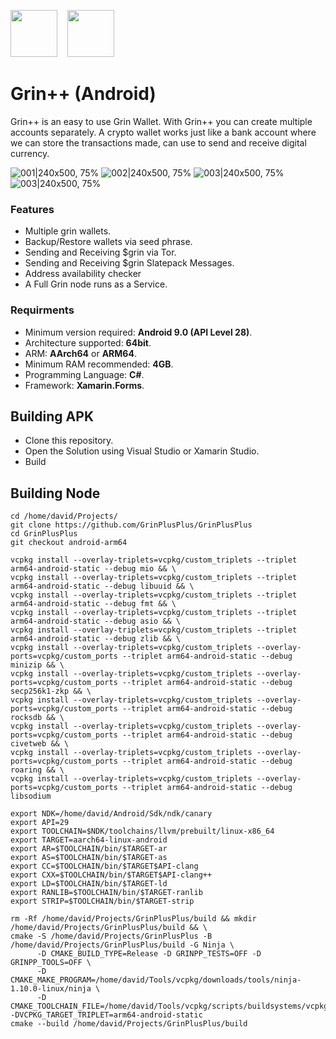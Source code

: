 <a href="https://play.google.com/store/apps/details?id=com.grinplusplus.mobile"><img height="75" src="https://ironbelly.app/assets/playstore.png"/></a>&nbsp;&nbsp;&nbsp;
<a href="https://keybase.pub/dtavarez/grin%2B%2B/apk/"><img height="75" src="https://ironbelly.app/assets/apk.png"/></a>

# Grin++ (Android)

Grin++ is an easy to use Grin Wallet. With Grin++ you can create multiple accounts separately. A crypto wallet works just like a bank account where we can store the transactions made, can use to send and receive digital currency.

![001|240x500, 75%](https://aws1.discourse-cdn.com/standard10/uploads/grin/optimized/2X/7/70680072a2d5a6243fca3eaf2c248bff0dd65936_2_180x375.jpeg) ![002|240x500, 75%](https://aws1.discourse-cdn.com/standard10/uploads/grin/optimized/2X/9/94ef31b2fb235fc7682175ff3a0f941e760fb564_2_180x375.jpeg) ![003|240x500, 75%](https://aws1.discourse-cdn.com/standard10/uploads/grin/optimized/2X/0/0bd081b647f4e15a597e8cb9fa5ca5d9d01cd515_2_180x375.jpeg) ![003|240x500, 75%](https://aws1.discourse-cdn.com/standard10/uploads/grin/optimized/2X/0/036ab309313291e61eb37f28074aefc1879d7849_2_180x375.jpeg) 

### Features

- Multiple grin wallets.
- Backup/Restore wallets via seed phrase.
- Sending and Receiving $grin via Tor. 
- Sending and Receiving $grin Slatepack Messages.
- Address availability checker
- A Full Grin node runs as a Service.

### Requirments

* Minimum version required: **Android 9.0 (API Level 28)**.
* Architecture supported: **64bit**.
* ARM: **AArch64** or **ARM64**.
* Minimum RAM recommended: **4GB**.
* Programming Language: **C#**.
* Framework: **Xamarin.Forms**.

## Building APK

- Clone this repository.
- Open the Solution using Visual Studio or Xamarin Studio.
- Build

## Building Node

```
cd /home/david/Projects/
git clone https://github.com/GrinPlusPlus/GrinPlusPlus
cd GrinPlusPlus
git checkout android-arm64

vcpkg install --overlay-triplets=vcpkg/custom_triplets --triplet arm64-android-static --debug mio && \
vcpkg install --overlay-triplets=vcpkg/custom_triplets --triplet arm64-android-static --debug libuuid && \
vcpkg install --overlay-triplets=vcpkg/custom_triplets --triplet arm64-android-static --debug fmt && \
vcpkg install --overlay-triplets=vcpkg/custom_triplets --triplet arm64-android-static --debug asio && \
vcpkg install --overlay-triplets=vcpkg/custom_triplets --triplet arm64-android-static --debug zlib && \
vcpkg install --overlay-triplets=vcpkg/custom_triplets --overlay-ports=vcpkg/custom_ports --triplet arm64-android-static --debug minizip && \
vcpkg install --overlay-triplets=vcpkg/custom_triplets --overlay-ports=vcpkg/custom_ports --triplet arm64-android-static --debug secp256k1-zkp && \
vcpkg install --overlay-triplets=vcpkg/custom_triplets --overlay-ports=vcpkg/custom_ports --triplet arm64-android-static --debug rocksdb && \
vcpkg install --overlay-triplets=vcpkg/custom_triplets --overlay-ports=vcpkg/custom_ports --triplet arm64-android-static --debug civetweb && \
vcpkg install --overlay-triplets=vcpkg/custom_triplets --overlay-ports=vcpkg/custom_ports --triplet arm64-android-static --debug roaring && \
vcpkg install --overlay-triplets=vcpkg/custom_triplets --overlay-ports=vcpkg/custom_ports --triplet arm64-android-static --debug libsodium

export NDK=/home/david/Android/Sdk/ndk/canary
export API=29
export TOOLCHAIN=$NDK/toolchains/llvm/prebuilt/linux-x86_64
export TARGET=aarch64-linux-android
export AR=$TOOLCHAIN/bin/$TARGET-ar
export AS=$TOOLCHAIN/bin/$TARGET-as
export CC=$TOOLCHAIN/bin/$TARGET$API-clang
export CXX=$TOOLCHAIN/bin/$TARGET$API-clang++
export LD=$TOOLCHAIN/bin/$TARGET-ld
export RANLIB=$TOOLCHAIN/bin/$TARGET-ranlib
export STRIP=$TOOLCHAIN/bin/$TARGET-strip

rm -Rf /home/david/Projects/GrinPlusPlus/build && mkdir /home/david/Projects/GrinPlusPlus/build && \
cmake -S /home/david/Projects/GrinPlusPlus -B /home/david/Projects/GrinPlusPlus/build -G Ninja \
      -D CMAKE_BUILD_TYPE=Release -D GRINPP_TESTS=OFF -D GRINPP_TOOLS=OFF \
      -D CMAKE_MAKE_PROGRAM=/home/david/Tools/vcpkg/downloads/tools/ninja-1.10.0-linux/ninja \
      -D CMAKE_TOOLCHAIN_FILE=/home/david/Tools/vcpkg/scripts/buildsystems/vcpkg.cmake -DVCPKG_TARGET_TRIPLET=arm64-android-static
cmake --build /home/david/Projects/GrinPlusPlus/build
```
